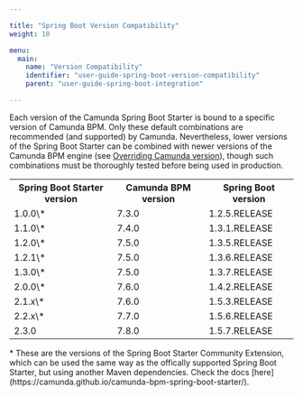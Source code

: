 ```yaml
---

title: "Spring Boot Version Compatibility"
weight: 10

menu:
  main:
    name: "Version Compatibility"
    identifier: "user-guide-spring-boot-version-compatibility"
    parent: "user-guide-spring-boot-integration"

---
```


Each version of the Camunda Spring Boot Starter is bound to a specific version of Camunda BPM. Only these default combinations are recommended (and supported) by Camunda.
Nevertheless, lower versions of the Spring Boot Starter can be combined with newer versions of the Camunda BPM engine (see [Overriding Camunda version](../#overriding-camunda-version)), 
though such combinations must be thoroughly tested before being used in production. 

<table class="table table-striped">
  <tr>
    <th>Spring Boot Starter version</th>
    <th>Camunda BPM version</th>
    <th>Spring Boot version</th>
  </tr>
  <tr>
    <td>1.0.0\*</td>
    <td>7.3.0</td>
    <td>1.2.5.RELEASE</td>
  </tr>
  <tr>
    <td>1.1.0\*</td>
    <td>7.4.0</td>
    <td>1.3.1.RELEASE</td>
  </tr>
  <tr>
    <td>1.2.0\*</td>
    <td>7.5.0</td>
    <td>1.3.5.RELEASE</td>
  </tr>
  <tr>
    <td>1.2.1\*</td>
    <td>7.5.0</td>
    <td>1.3.6.RELEASE</td>
  </tr>
  <tr>
    <td>1.3.0\*</td>
    <td>7.5.0</td>
    <td>1.3.7.RELEASE</td>
  </tr>
  <tr>
    <td>2.0.0\*</td>
    <td>7.6.0</td>
    <td>1.4.2.RELEASE</td>
  </tr>
  <tr>
    <td>2.1.x\*</td>
    <td>7.6.0</td>
    <td>1.5.3.RELEASE</td>
  </tr>
  <tr>
    <td>2.2.x\*</td>
    <td>7.7.0</td>
    <td>1.5.6.RELEASE</td>
  </tr>
  <tr>
    <td>2.3.0</td>
    <td>7.8.0</td>
    <td>1.5.7.RELEASE</td>
  </tr>
</table>
* These are the versions of the Spring Boot Starter Community Extension, which can be used the same way as the offically supported Spring Boot Starter, 
but using another Maven dependencies. Check the docs [here](https://camunda.github.io/camunda-bpm-spring-boot-starter/).  